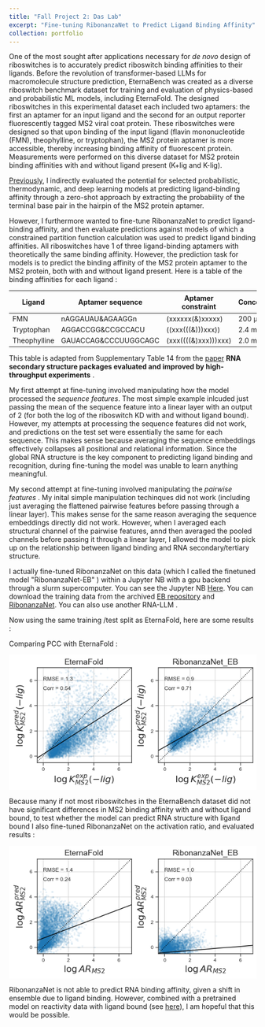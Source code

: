 ```yaml
---
title: "Fall Project 2: Das Lab"
excerpt: "Fine-tuning RibonanzaNet to Predict Ligand Binding Affinity"
collection: portfolio
---
```


One of the most sought after applications necessary for *de novo* design of riboswitches is to accurately predict riboswitch binding affinities to their ligands. Before the revolution of transformer-based LLMs for macromolecule structure prediction, EternaBench was created as a diverse riboswitch benchmark dataset for training and evaluation of physics-based and probabilistic ML models, including EternaFold. The designed riboswitches in this experimental dataset each included two aptamers: the first an aptamer for an input ligand and the second for an output reporter fluorescently tagged MS2 viral coat protein. These riboswitches were designed so that upon binding of the input ligand (flavin mononucleotide (FMN), theophylline, or tryptophan), the MS2 protein aptamer is more accessible, thereby increasing binding affinity of fluorescent protein. Measurements were performed on this diverse dataset for MS2 protein binding affinities with and without ligand present (K+lig and K-lig).  

[Previously](https://georgiagracetully.github.io/portfolio/project-4/), I indirectly evaluated the potential for selected probabilistic, thermodynamic, and deep learning models at predicting ligand-binding affinity through a zero-shot approach by extracting the probability of the terminal base pair in the hairpin of the MS2 protein aptamer. 

However, I furthermore wanted to fine-tune RibonanzaNet to predict ligand-binding affinity, and then evaluate predictions against models of which a constrained partition function calculation was used to predict ligand binding affinities. All riboswitches have 1 of three ligand-binding aptamers with theoretically the same binding affinity. However, the prediction task for models is to predict the binding affinity of the MS2 protein aptamer to the MS2 protein, both with and without ligand present. Here is a table of the binding affinities for each ligand : 


| Ligand       | Aptamer sequence         | Aptamer constraint            | Concentration  | K<sub>d</sub> (μM)|
|--------------|--------------------------|-------------------------------|----------------|-------------------|
| FMN          | nAGGAUAU&AGAAGGn         | (xxxxxx(&)xxxxx)              | 200 μM         | 2.2               |
| Tryptophan   | AGGACCGG&CCGCCACU        | ((xxx(((&)))xxx))             | 2.4 mM         | 1.3               |
| Theophylline | GAUACCAG&CCCUUGGCAGC     | (xxx((((&)xxx)))xxx)          | 2.0 mM         | 20                |



This table is adapted from Supplementary Table 14 from the [paper](https://www.nature.com/articles/s41592-022-01605-0#Sec36) **RNA secondary structure packages evaluated and improved by high-throughput experiments** . 

My first attempt at fine-tuning involved manipulating how the model processed the *sequence features*. The most simple example inlcuded just passing the mean of the sequence feature into a linear layer with an output of 2 (for both the log of the riboswitch KD with and without ligand bound). However, my attempts at processing the sequence features did not work, and predictions on the test set were essentially the same for each sequence. This makes sense because averaging the sequence embeddings effectively collapses all positional and relational information. Since the global RNA structure is the key component to predicting ligand binding and recognition, during fine-tuning the model was unable to learn anything meaningful. 

My second attempt at fine-tuning involved manipulating the *pairwise features* . My inital simple manipulation techinques did not work (including just averaging the flattened pairwise features before passing through a linear layer). This makes sense for the same reason averaging the sequence embeddings directly did not work. However, when I averaged each structural channel of the pairwise features, annd then averaged the pooled channels before passing it through a linear layer, I allowed the model to pick up on the relationship between ligand binding and RNA secondary/tertiary structure. 

I actually fine-tuned RibonanzaNet on this data (which I called the finetuned model "RibonanzaNet-EB" ) within a Jupyter NB with a gpu backend through a slurm supercomputer. You can see the Jupyter NB [Here](https://github.com/georgiagracetully/georgiagracetully.github.io/blob/master/notebooks/eb_data/RibonanzaNet_EB_RS_tuning.ipynb). You can download the training data from the archived [EB repository](https://github.com/eternagame/EternaBench/) and [RibonanzaNet](https://github.com/Shujun-He/RibonanzaNet). You can also use another RNA-LLM . 

Now using the same training /test split as EternaFold, here are some results : 

Comparing PCC with EternaFold : 

<div style="display: flex; justify-content: center; gap: 20px;">
  <img src="/images/Just_eternafold_and_rneteb_Kd-lig_Ribologic_FMN.png">
</div>
  

Because many if not most riboswitches in the EternaBench dataset did not have significant differences in MS2 binding affinity with and without ligand bound, to test whether the model can predict RNA structure with ligand bound I also fine-tuned RibonanzaNet on the activation ratio, and evaluated results : 

<div style="display: flex; justify-content: center; gap: 20px;">
  <img src="/images/Just_eternafold_and_rneteb_log_AR.png">
</div>
  
RibonanzaNet is not able to predict RNA binding affinity, given a shift in ensemble due to ligand binding. However, combined with a pretrained model on reactivity data with ligand bound (see [here](https://georgiagracetully.github.io/portfolio/project-5/)), I am hopeful that this would be possible. 
